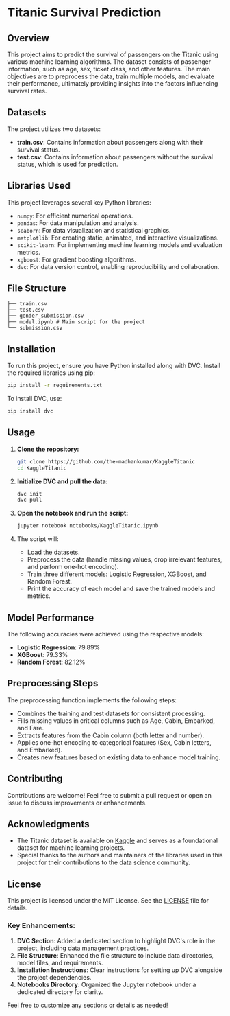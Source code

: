 # Titanic Survival Prediction

## Overview

This project aims to predict the survival of passengers on the Titanic using various machine learning algorithms. The dataset consists of passenger information, such as age, sex, ticket class, and other features. The main objectives are to preprocess the data, train multiple models, and evaluate their performance, ultimately providing insights into the factors influencing survival rates.

## Datasets

The project utilizes two datasets:
- **train.csv**: Contains information about passengers along with their survival status.
- **test.csv**: Contains information about passengers without the survival status, which is used for prediction.

## Libraries Used

This project leverages several key Python libraries:
- `numpy`: For efficient numerical operations.
- `pandas`: For data manipulation and analysis.
- `seaborn`: For data visualization and statistical graphics.
- `matplotlib`: For creating static, animated, and interactive visualizations.
- `scikit-learn`: For implementing machine learning models and evaluation metrics.
- `xgboost`: For gradient boosting algorithms.
- `dvc`: For data version control, enabling reproducibility and collaboration.

## File Structure

```
├── train.csv 
├── test.csv 
├── gender_submission.csv
├── model.ipynb # Main script for the project
└── submission.csv
```

## Installation

To run this project, ensure you have Python installed along with DVC. Install the required libraries using pip:

```bash
pip install -r requirements.txt
```

To install DVC, use:

```bash
pip install dvc
```

## Usage

1. **Clone the repository:**

   ```bash
   git clone https://github.com/the-madhankumar/KaggleTitanic
   cd KaggleTitanic
   ```

2. **Initialize DVC and pull the data:**

   ```bash
   dvc init
   dvc pull
   ```

3. **Open the notebook and run the script:**

   ```bash
   jupyter notebook notebooks/KaggleTitanic.ipynb
   ```

4. The script will:
   - Load the datasets.
   - Preprocess the data (handle missing values, drop irrelevant features, and perform one-hot encoding).
   - Train three different models: Logistic Regression, XGBoost, and Random Forest.
   - Print the accuracy of each model and save the trained models and metrics.

## Model Performance

The following accuracies were achieved using the respective models:

- **Logistic Regression**: 79.89%
- **XGBoost**: 79.33%
- **Random Forest**: 82.12%

## Preprocessing Steps

The preprocessing function implements the following steps:

- Combines the training and test datasets for consistent processing.
- Fills missing values in critical columns such as Age, Cabin, Embarked, and Fare.
- Extracts features from the Cabin column (both letter and number).
- Applies one-hot encoding to categorical features (Sex, Cabin letters, and Embarked).
- Creates new features based on existing data to enhance model training.

## Contributing

Contributions are welcome! Feel free to submit a pull request or open an issue to discuss improvements or enhancements.

## Acknowledgments

- The Titanic dataset is available on [Kaggle](https://www.kaggle.com/c/titanic) and serves as a foundational dataset for machine learning projects.
- Special thanks to the authors and maintainers of the libraries used in this project for their contributions to the data science community.

## License

This project is licensed under the MIT License. See the [LICENSE](LICENSE) file for details.

### Key Enhancements:
1. **DVC Section**: Added a dedicated section to highlight DVC's role in the project, including data management practices.
2. **File Structure**: Enhanced the file structure to include data directories, model files, and requirements.
3. **Installation Instructions**: Clear instructions for setting up DVC alongside the project dependencies.
4. **Notebooks Directory**: Organized the Jupyter notebook under a dedicated directory for clarity.

Feel free to customize any sections or details as needed!
